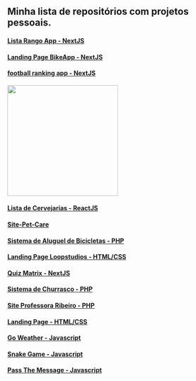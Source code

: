 ## Minha lista de repositórios com projetos pessoais.  
  
#### [Lista Rango App - NextJS](https://github.com/goomerdev/job-dev-frontend-interview)  
  
#### [Landing Page BikeApp - NextJS](https://github.com/RicardoBaltazar/Landing-Page-BikeApp)
  
#### [football ranking app - NextJS](https://github.com/RicardoBaltazar/football-ranking-app)    
<img src='https://user-images.githubusercontent.com/56805229/111348210-b9f7ba80-865e-11eb-96b8-76f3f0aad595.png' width='250px'>  
  
#### [Lista de Cervejarias - ReactJS](https://github.com/RicardoBaltazar/Lista-de-Cervejarias)  

#### [Site-Pet-Care](https://github.com/RicardoBaltazar/Pet-Care)  

#### [Sistema de Aluguel de Bicicletas - PHP](https://github.com/RicardoBaltazar/Sistema-de-Aluguel-de-Bicicletas-PHP)  
  
#### [Landing Page Loopstudios - HTML/CSS](https://github.com/RicardoBaltazar/Landing-Page-Loopstudios)  
  
#### [Quiz Matrix - NextJS](https://github.com/RicardoBaltazar/Quiz-Matrix)  
  
#### [Sistema de Churrasco - PHP](https://github.com/RicardoBaltazar/Sistema-Churrasco)  

#### [Site Professora Ribeiro - PHP](https://github.com/RicardoBaltazar/Site-Professora-Ribeiro-PHP)  

#### [Landing Page - HTML/CSS](https://github.com/RicardoBaltazar/landing-page-Frontend)  
  
#### [Go Weather - Javascript](https://github.com/RicardoBaltazar/Go-Weather-javascript)  
  
#### [Snake Game - Javascript](https://github.com/RicardoBaltazar/Snake-Game-Javascript)  
  
#### [Pass The Message - Javascript](https://github.com/RicardoBaltazar/Pass-The-Message)  

  
